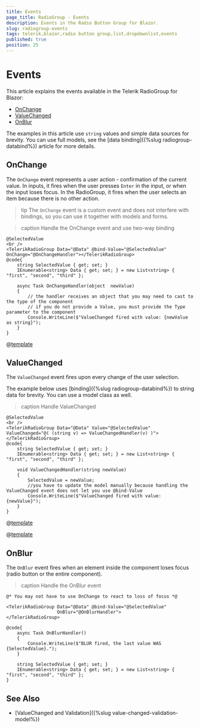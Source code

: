 ```yaml
---
title: Events
page_title: RadioGroup - Events
description: Events in the Radio Button Group for Blazor.
slug: radiogroup-events
tags: telerik,blazor,radio button group,list,dropdownlist,events
published: true
position: 25
---
```


# Events

This article explains the events available in the Telerik RadioGroup for Blazor:

* [OnChange](#onchange)
* [ValueChanged](#valuechanged)
* [OnBlur](#onblur)

The examples in this article use `string` values and simple data sources for brevity. You can use full models, see the [data binding]({%slug radiogroup-databind%}) article for more details.


## OnChange

The `OnChange` event represents a user action - confirmation of the current value. In inputs, it fires when the user presses `Enter` in the input, or when the input loses focus. In the RadioGroup, it fires when the user selects an item because there is no other action.

>tip The `OnChange` event is a custom event and does not interfere with bindings, so you can use it together with models and forms.

>caption Handle the OnChange event and use two-way binding

````RAZOR
@SelectedValue
<br />
<TelerikRadioGroup Data="@Data" @bind-Value="@SelectedValue" OnChange="@OnChangeHandler"></TelerikRadioGroup>
@code{
    string SelectedValue { get; set; }
    IEnumerable<string> Data { get; set; } = new List<string> { "first", "second", "third" };

    async Task OnChangeHandler(object  newValue)
    {
        // the handler receives an object that you may need to cast to the type of the component
        // if you do not provide a Value, you must provide the Type parameter to the component
        Console.WriteLine($"ValueChanged fired with value: {newValue as string}");
    }
}
````

@[template](/_contentTemplates/common/general-info.md#event-callback-can-be-async)


## ValueChanged

The `ValueChanged` event fires upon every change of the user selection.

The example below uses [binding]({%slug radiogroup-databind%}) to string data for brevity. You can use a model class as well.

>caption Handle ValueChanged

````RAZOR
@SelectedValue
<br />
<TelerikRadioGroup Data="@Data" Value="@SelectedValue" ValueChanged="@( (string v) => ValueChangedHandler(v) )"></TelerikRadioGroup>
@code{
    string SelectedValue { get; set; }
    IEnumerable<string> Data { get; set; } = new List<string> { "first", "second", "third" };

    void ValueChangedHandler(string newValue)
    {
        SelectedValue = newValue;
        //you have to update the model manually because handling the ValueChanged event does not let you use @bind-Value
        Console.WriteLine($"ValueChanged fired with value: {newValue}");
    }
}
````

@[template](/_contentTemplates/common/general-info.md#event-callback-can-be-async)

@[template](/_contentTemplates/common/issues-and-warnings.md#valuechanged-lambda-required)



## OnBlur

The `OnBlur` event fires when an element inside the component loses focus (radio button or the entire component).

>caption Handle the OnBlur event

````RAZOR
@* You may not have to use OnChange to react to loss of focus *@

<TelerikRadioGroup Data="@Data" @bind-Value="@SelectedValue"
                   OnBlur="@OnBlurHandler">
</TelerikRadioGroup>

@code{
    async Task OnBlurHandler()
    {
        Console.WriteLine($"BLUR fired, the last value WAS {SelectedValue}.");
    }

    string SelectedValue { get; set; }
    IEnumerable<string> Data { get; set; } = new List<string> { "first", "second", "third" };
}
````




## See Also

* [ValueChanged and Validation]({%slug value-changed-validation-model%})
